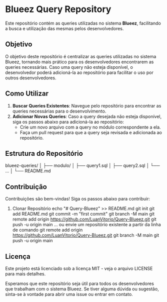 # Blueez Query Repository

Este repositório contém as queries utilizadas no sistema **Blueez**, facilitando a busca e utilização das mesmas pelos desenvolvedores.

## Objetivo

O objetivo deste repositório é centralizar as queries utilizadas no sistema Blueez, tornando mais prático para os desenvolvedores encontrarem as queries necessárias. Caso uma query não esteja disponível, o desenvolvedor poderá adicioná-la ao repositório para facilitar o uso por outros desenvolvedores.

## Como Utilizar

1. **Buscar Queries Existentes**: Navegue pelo repositório para encontrar as queries necessárias para o desenvolvimento.
2. **Adicionar Novas Queries**: Caso a query desejada não esteja disponível, siga os passos abaixo para adicioná-la ao repositório:
   - Crie um novo arquivo com a query no módulo correspondente a ela.
   - Faça um pull request para que a query seja revisada e adicionada ao repositório.

## Estrutura do Repositório

blueez-queries/
│
├── modulo/
│   ├── query1.sql
│   ├── query2.sql
│   └── ...
│
└── README.md

## Contribuição

Contribuições são bem-vindas! Siga os passos abaixo para contribuir:

1. Clonar Repositório
echo "# Query-Blueez" >> README.md
git init
git add README.md
git commit -m "first commit"
git branch -M main
git remote add origin https://github.com/LuanVitorio/Query-Blueez.git
git push -u origin main
… ou envie um repositório existente a partir da linha de comando
git remote add origin https://github.com/LuanVitorio/Query-Blueez.git
git branch -M main
git push -u origin main

## Licença

Este projeto está licenciado sob a licença MIT - veja o arquivo LICENSE para mais detalhes.

Esperamos que este repositório seja útil para todos os desenvolvedores que trabalham com o sistema Blueez. Se tiver alguma dúvida ou sugestão, sinta-se à vontade para abrir uma issue ou entrar em contato.


